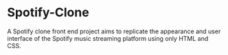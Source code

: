# Spotify-Clone
A Spotify clone front end project aims to replicate the appearance and user interface of the Spotify music streaming platform using only HTML and CSS. 
